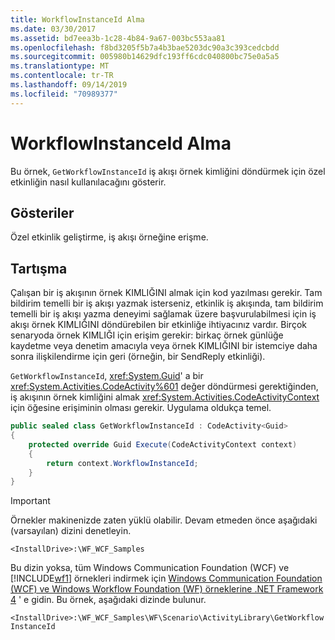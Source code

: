 ```yaml
---
title: WorkflowInstanceId Alma
ms.date: 03/30/2017
ms.assetid: bd7eea3b-1c28-4b84-9a67-003bc553aa81
ms.openlocfilehash: f8bd3205f5b7a4b3bae5203dc90a3c393cedcbdd
ms.sourcegitcommit: 005980b14629dfc193ff6cdc040800bc75e0a5a5
ms.translationtype: MT
ms.contentlocale: tr-TR
ms.lasthandoff: 09/14/2019
ms.locfileid: "70989377"
---
```

# <a name="get-workflowinstanceid"></a>WorkflowInstanceId Alma
Bu örnek, `GetWorkflowInstanceId` iş akışı örnek kimliğini döndürmek için özel etkinliğin nasıl kullanılacağını gösterir.  
  
## <a name="demonstrates"></a>Gösteriler  
 Özel etkinlik geliştirme, iş akışı örneğine erişme.  
  
## <a name="discussion"></a>Tartışma  
 Çalışan bir iş akışının örnek KIMLIĞINI almak için kod yazılması gerekir. Tam bildirim temelli bir iş akışı yazmak isterseniz, etkinlik iş akışında, tam bildirim temelli bir iş akışı yazma deneyimi sağlamak üzere başvurulabilmesi için iş akışı örnek KIMLIĞINI döndürebilen bir etkinliğe ihtiyacınız vardır. Birçok senaryoda örnek KIMLIĞI için erişim gerekir: birkaç örnek günlüğe kaydetme veya denetim amacıyla veya örnek KIMLIĞINI bir istemciye daha sonra ilişkilendirme için geri (örneğin, bir SendReply etkinliği).  
  
 `GetWorkflowInstanceId`, <xref:System.Guid>' a bir <xref:System.Activities.CodeActivity%601> değer döndürmesi gerektiğinden, iş akışının örnek kimliğini almak <xref:System.Activities.CodeActivityContext> için öğesine erişiminin olması gerekir. Uygulama oldukça temel.  
  
```csharp  
public sealed class GetWorkflowInstanceId : CodeActivity<Guid>  
{  
    protected override Guid Execute(CodeActivityContext context)  
    {  
        return context.WorkflowInstanceId;  
    }  
}
```  
  
> [!IMPORTANT]
> Örnekler makinenizde zaten yüklü olabilir. Devam etmeden önce aşağıdaki (varsayılan) dizini denetleyin.  
>   
> `<InstallDrive>:\WF_WCF_Samples`  
>   
> Bu dizin yoksa, tüm Windows Communication Foundation (WCF) ve [!INCLUDE[wf1](../../../../includes/wf1-md.md)] örnekleri indirmek için [Windows Communication Foundation (WCF) ve Windows Workflow Foundation (WF) örneklerine .NET Framework 4](https://go.microsoft.com/fwlink/?LinkId=150780) ' e gidin. Bu örnek, aşağıdaki dizinde bulunur.  
>   
> `<InstallDrive>:\WF_WCF_Samples\WF\Scenario\ActivityLibrary\GetWorkflowInstanceId`
